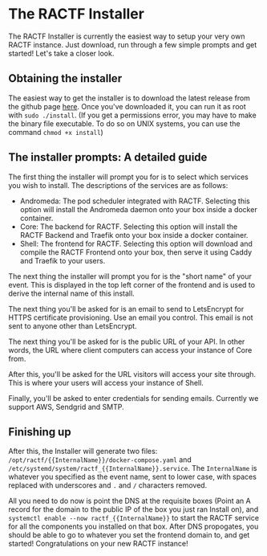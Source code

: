 # The RACTF Installer
The RACTF Installer is currently the easiest way to setup your very own RACTF instance. Just download, run through a few simple prompts and get started! Let's take a closer look.

## Obtaining the installer
The easiest way to get the installer is to download the latest release from the github page [here](https://github.com/ractf/install/releases/latest/). Once you've downloaded it, you can run it as root with `sudo ./install`. (If you get a permissions error, you may have to make the binary file executable. To do so on UNIX systems, you can use the command `chmod +x install`)

## The installer prompts: A detailed guide
The first thing the installer will prompt you for is to select which services you wish to install. The descriptions of the services are as follows:
 - Andromeda: The pod scheduler integrated with RACTF. Selecting this option will install the Andromeda daemon onto your box inside a docker container.
 - Core: The backend for RACTF. Selecting this option will install the RACTF Backend and Traefik onto your box inside a docker container.
 - Shell: The frontend for RACTF. Selecting this option will download and compile the RACTF Frontend onto your box, then serve it using Caddy and Traefik to your users.

The next thing the installer will prompt you for is the "short name" of your event. This is displayed in the top left corner of the frontend and is used to derive the internal name of this install.

The next thing you'll be asked for is an email to send to LetsEncrypt for HTTPS certificate provisioning. Use an email you control. This email is not sent to anyone other than LetsEncrypt.

The next thing you'll be asked for is the public URL of your API. In other words, the URL where client computers can access your instance of Core from.

After this, you'll be asked for the URL visitors will access your site through. This is where your users will access your instance of Shell.

Finally, you'll be asked to enter credentials for sending emails. Currently we support AWS, Sendgrid and SMTP.

## Finishing up

After this, the Installer will generate two files: `/opt/ractf/{{InternalName}}/docker-compose.yaml` and `/etc/systemd/system/ractf_{{InternalName}}.service`. The `InternalName` is whatever you specified as the event name, sent to lower case, with spaces replaced with underscores and `.` and `/` characters removed.

All you need to do now is point the DNS at the requisite boxes (Point an A record for the domain to the public IP of the box you just ran Install on), and `systemctl enable --now ractf_{{InternalName}}` to start the RACTF service for all the components you installed on that box. After DNS propogates, you should be able to go to whatever you set the frontend domain to, and get started! Congratulations on your new RACTF instance!
